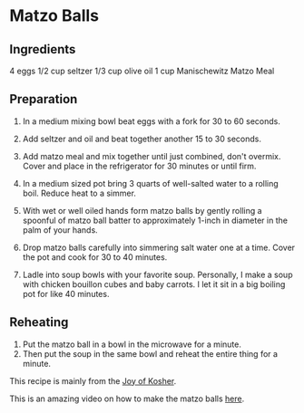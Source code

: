 # Matzo Balls

## Ingredients

4 eggs
1/2 cup seltzer
1/3 cup olive oil
1 cup Manischewitz Matzo Meal

## Preparation

1. In a medium mixing bowl beat eggs with a fork for 30 to 60 seconds.

2. Add seltzer and oil and beat together another 15 to 30 seconds.

3. Add matzo meal and mix together until just combined, don't overmix.  Cover and place in the refrigerator for 30 minutes or until firm.

4. In a medium sized pot bring 3 quarts of well-salted water to a rolling boil.  Reduce heat to a simmer.

5. With wet or well oiled hands form matzo balls by gently rolling a  spoonful of matzo ball batter to approximately 1-inch in diameter in the palm of your hands.

6. Drop matzo balls carefully into simmering salt water one at a time.  Cover the pot and cook for 30 to 40 minutes.

7. Ladle into soup bowls with your favorite soup. Personally, I make a soup with chicken bouillon cubes and baby carrots. I let it sit in a big boiling pot for like 40 minutes.

## Reheating
1. Put the matzo ball in a bowl in the microwave for a minute.
2. Then put the soup in the same bowl and reheat the entire thing for a minute.

This recipe is mainly from the [Joy of Kosher](https://www.joyofkosher.com/recipes/passover-matzo-balls/).

This is an amazing video on how to make the matzo balls [here](https://www.youtube.com/watch?v=I3IO-lwaHU0).
